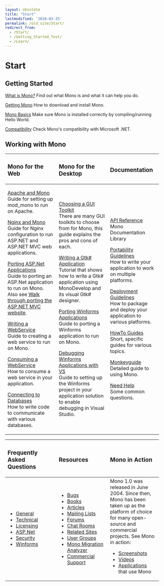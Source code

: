 ```yaml
---
layout: obsolete
title: "Start"
lastmodified: '2010-03-25'
permalink: /old_site/Start/
redirect_from:
  - /Start/
  - /Getting_Started_Test/
  - /Learn/
---
```


Start
=====

Getting Started
---------------

[What is Mono?]({{site.github.url}}/old_site/What_is_Mono "What is Mono")
 Find out what Mono is and what it can help you do.

[Getting Mono]({{site.github.url}}/old_site/Obtaining_Mono "Obtaining Mono")
 How to download and install Mono.

[Mono Basics]({{site.github.url}}/old_site/Mono_Basics "Mono Basics")
 Make sure Mono is installed correctly by compiling/running Hello World.

[Compatibility]({{site.github.url}}/old_site/Compatibility "Compatibility")
 Check Mono's compatibility with Microsoft .NET.

Working with Mono
-----------------

<table>
<col width="33%" />
<col width="33%" />
<col width="33%" />
<thead>
<tr class="header">
<th align="left"><h3>Mono for the Web</h3></th>
<th align="left"><h3>Mono for the Desktop</h3></th>
<th align="left"><h3>Documentation</h3></th>
</tr>
</thead>
<tbody>
<tr class="odd">
<td align="left"><p><a href="{{site.github.url}}/old_site/Mod_mono" title="Mod mono">Apache and Mono</a> <br /> Guide for setting up mod_mono to run on Apache.</p>
<p><a href="{{site.github.url}}/old_site/FastCGI_Nginx" title="FastCGI Nginx">Nginx and Mono</a> <br /> Guide for Nginx configuration to run ASP.NET and ASP.NET MVC web applications.</p>
<p><a href="{{site.github.url}}/old_site/Guide:_Porting_ASP.NET_Applications" title="Guide: Porting ASP.NET Applications">Porting ASP.Net Applications</a> <br /> Guide to porting an ASP.Net application to run on Mono. Also see <a href="http://www.integratedwebsystems.com/2010/02/walkthrough-porting-asp-net-mvc-website-to-mono-2-6-1-and-mysql-on-linux-apache-porting-to-mono-part-3-of-3/">Walk through porting the ASP.NET MVC website</a>.</p>
<p><a href="{{site.github.url}}/old_site/Writing_a_WebService" title="Writing a WebService">Writing a WebService</a> <br /> Guide to creating a web service to run on Mono.</p>
<p><a href="{{site.github.url}}/old_site/Consuming_a_WebService" title="Consuming a WebService">Consuming a WebService</a> <br /> How to consume a web service in your application.</p>
<p><a href="{{site.github.url}}/old_site/Database_Access" title="Database Access">Connecting to Databases</a> <br /> How to write code to communicate with various databases.</p></td>
<td align="left"><p><a href="{{site.github.url}}/old_site/Gui_Toolkits" title="Gui Toolkits">Choosing a GUI Toolkit</a> <br /> There are many GUI toolkits to choose from for Mono, this guide explains the pros and cons of each.</p>
<p><a href="http://www.monodevelop.com/Stetic_GUI_Designer">Writing a Gtk# Application</a> <br /> Tutorial that shows how to write a Gtk# application using MonoDevelop and its visual Gtk# designer.</p>
<p><a href="{{site.github.url}}/old_site/Guide:_Porting_Winforms_Applications" title="Guide: Porting Winforms Applications">Porting Winforms Applications</a> <br /> Guide to porting a Winforms application to run on Mono.</p>
<p><a href="{{site.github.url}}/old_site/Guide:_Debugging_With_MWF" title="Guide: Debugging With MWF">Debugging Winforms Applications with VS</a> <br /> Guide to setting up the Winforms project in your application solution to enable debugging in Visual Studio.</p></td>
<td align="left"><p><a href="http://www.go-mono.com/docs/">API Reference</a> <br /> Mono Documentation Library</p>
<p><a href="{{site.github.url}}/old_site/Guidelines:Application_Portability" title="Guidelines:Application Portability">Portability Guidelines</a> <br /> How to write your application to work on multiple platforms.</p>
<p><a href="{{site.github.url}}/old_site/Guidelines:Application_Deployment" title="Guidelines:Application Deployment">Deployment Guidelines</a> <br /> How to package and deploy your application to various platforms.</p>
<p><a href="{{site.github.url}}/old_site/Howto" title="Howto">HowTo Guides</a> <br /> Short, specific guides for various topics.</p>
<p><a href="{{site.github.url}}/old_site/Monkeyguide" title="Monkeyguide">Monkeyguide</a> <br /> Detailed guide to using Mono.</p>
<p><a href="{{site.github.url}}/old_site/Need_Help" title="Need Help">Need Help</a> <br /> Some common questions.</p></td>
</tr>
</tbody>
</table>

<table>
<col width="33%" />
<col width="33%" />
<col width="33%" />
<thead>
<tr class="header">
<th align="left"><h3>Frequently Asked Questions</h3></th>
<th align="left"><h3>Resources</h3></th>
<th align="left"><h3>Mono in Action</h3></th>
</tr>
</thead>
<tbody>
<tr class="odd">
<td align="left"><ul>
<li><a href="{{site.github.url}}/old_site/FAQ:_General" title="FAQ: General">General</a></li>
<li><a href="{{site.github.url}}/old_site/FAQ:_Technical" title="FAQ: Technical">Technical</a></li>
<li><a href="{{site.github.url}}/old_site/FAQ:_Licensing" title="FAQ: Licensing">Licensing</a></li>
<li><a href="{{site.github.url}}/old_site/FAQ:_ASP.NET" title="FAQ: ASP.NET">ASP.Net</a></li>
<li><a href="{{site.github.url}}/old_site/FAQ:_Security" title="FAQ: Security">Security</a></li>
<li><a href="{{site.github.url}}/old_site/FAQ:_Winforms" title="FAQ: Winforms">Winforms</a></li>
</ul></td>
<td align="left"><ul>
<li><a href="{{site.github.url}}/old_site/Bugs" title="Bugs">Bugs</a></li>
<li><a href="{{site.github.url}}/old_site/Books" title="Books">Books</a></li>
<li><a href="{{site.github.url}}/old_site/Articles" title="Articles">Articles</a></li>
<li><a href="{{site.github.url}}/old_site/Mailing_Lists" title="Mailing Lists">Mailing Lists</a></li>
<li><a href="http://www.go-mono.com/forums/">Forums</a></li>
<li><a href="{{site.github.url}}/old_site/IRC" title="IRC">Chat Rooms</a></li>
<li><a href="{{site.github.url}}/old_site/Related_Mono_Sites" title="Related Mono Sites">Related Sites</a></li>
<li><a href="{{site.github.url}}/old_site/User_Groups" title="User Groups">User Groups</a></li>
<li><a href="{{site.github.url}}/old_site/MoMA">Mono Migration Analyzer</a></li>
<li><a href="{{site.github.url}}/old_site/Support" title="Support">Commercial Support</a></li>
</ul></td>
<td align="left">Mono 1.0 was released in June 2004. Since then, Mono has been taken up as the platform of choice for many open-source and commercial projects. See Mono in action:
<ul>
<li><a href="{{site.github.url}}/old_site/Screenshots" title="Screenshots">Screenshots</a></li>
<li><a href="{{site.github.url}}/old_site/Videos" title="Videos">Videos</a></li>
<li><a href="{{site.github.url}}/old_site/Software" title="Software">Applications</a> that use Mono</li>
</ul></td>
</tr>
</tbody>
</table>




